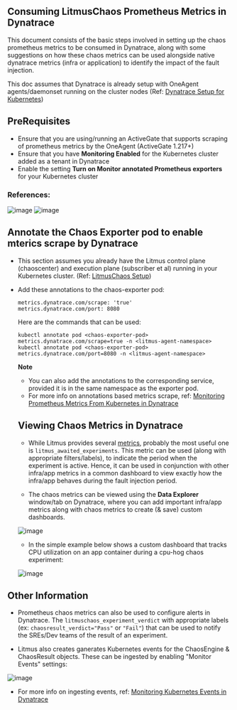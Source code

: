 ## Consuming LitmusChaos Prometheus Metrics in Dynatrace

This document consists of the basic steps involved in setting up the chaos prometheus metrics to be consumed in Dynatrace, along with some suggestions on 
how these chaos metrics can be used alongside native dynatrace metrics (infra or application) to identify the impact of the fault injection. 

This doc assumes that Dynatrace is already setup with OneAgent agents/daemonset running on the cluster nodes (Ref: [Dynatrace Setup for Kubernetes](https://www.dynatrace.com/support/help/setup-and-configuration/setup-on-container-platforms/kubernetes/set-up-k8s-monitoring))

## PreRequisites

- Ensure that you are using/running an ActiveGate that supports scraping of prometheus metrics by the OneAgent (ActiveGate 1.217+) 
- Ensure that you have **Monitoring Enabled** for the Kubernetes cluster added as a tenant in Dynatrace
- Enable the setting **Turn on Monitor annotated Prometheus exporters** for your Kubernetes cluster

### References: 

![image](https://user-images.githubusercontent.com/21166217/149325098-86f41515-d0c4-4456-90f0-6497aa85d362.png)
![image](https://user-images.githubusercontent.com/21166217/149324845-ecf07cf7-7ad6-41c6-a77f-606d7739d6a9.png)

## Annotate the Chaos Exporter pod to enable mterics scrape by Dynatrace 

- This section assumes you already have the Litmus control plane (chaoscenter) and execution plane (subscriber et al) running in your Kubernetes cluster. (Ref: [LitmusChaos Setup](https://docs.litmuschaos.io/docs/getting-started/installation))
- Add these annotations to the chaos-exporter pod: 

  ```
  metrics.dynatrace.com/scrape: 'true' 
  metrics.dynatrace.com/port: 8080
  ```

  Here are the commands that can be used: 
  
  ```
  kubectl annotate pod <chaos-exporter-pod> metrics.dynatrace.com/scrape=true -n <litmus-agent-namespace>
  kubectl annotate pod <chaos-exporter-pod> metrics.dynatrace.com/port=8080 -n <litmus-agent-namespace>
  ```
  
  **Note** 
  
  - You can also add the annotations to the corresponding service, provided it is in the same namespace as the exporter pod. 
  - For more info on annotations based metrics scrape, ref: [Monitoring Prometheus Metrics From Kubernetes in Dynatrace](https://www.dynatrace.com/support/help/how-to-use-dynatrace/infrastructure-monitoring/container-platform-monitoring/kubernetes-monitoring/monitor-prometheus-metrics#best)
  
  ## Viewing Chaos Metrics in Dynatrace
  
  - While Litmus provides several [metrics](https://github.com/litmuschaos/chaos-exporter), probably the most useful one is `litmus_awaited_experiments`. This metric can be used 
  (along with appropriate filters/labels), to indicate the period when the experiment is active. Hence, it can be used in conjunction with other infra/app metrics
  in a common dashboard to view exactly how the infra/app behaves during the fault injection period. 
  
  - The chaos metrics can be viewed using the **Data Explorer** window/tab on Dynatrace, where you can add important infra/app metrics along with chaos metrics to create (& save)
  custom dashboards. 
  
  ![image](https://user-images.githubusercontent.com/21166217/149329653-0b0d3d27-2012-4c5a-9cc2-8062f6a5a32a.png)
  
  - In the simple example below shows a custom dashboard that tracks CPU utilization on an app container during a cpu-hog chaos experiment: 
  
  ![image](https://user-images.githubusercontent.com/21166217/149329490-9c243e1c-dae1-43a1-806e-c23f14e94023.png)
  
## Other Information

- Prometheus chaos metrics can also be used to configure alerts in Dynatrace. The `litmuschaos_experiment_verdict` with appropriate labels 
(ex: `chaosresult_verdict="Pass"` or `"Fail"`) that can be used to notify the SREs/Dev teams of the result of an experiment. 

- Litmus also creates ganerates Kubernetes events for the ChaosEngine & ChaosResult objects. These can be ingested by enabling "Monitor Events" settings: 

![image](https://user-images.githubusercontent.com/21166217/149330309-8d7e7051-bbdb-4502-aa56-acbb7fa53716.png)

- For more info on ingesting events, ref: [Monitoring Kubernetes Events in Dynatrace](https://www.dynatrace.com/support/help/how-to-use-dynatrace/infrastructure-monitoring/container-platform-monitoring/kubernetes-monitoring/monitor-events-kubernetes)
  
  

